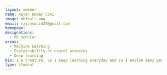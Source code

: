 ```yaml
---
layout: member
name: Rajan Kumar Soni
image: default.png
email: rajansoni424@gmail.com
homepage: 
designations:
  - MS Scholar
areas:
  - Machine Learning
  - Explainability of neural networks
  - Deep learning  
bio: I a creature, So I keep learning everyday and so I evolve many years ago some one found machine can also learn. I was very curious about that but now got chance to make the machine learn. I am Rajan soni pursuing MS under the guidence of Prof. B. Ravindran. I love dancing. poetry and painting.
type: student
---
```


